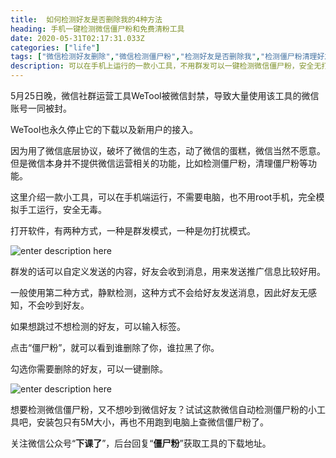 ```yaml
---
title:  如何检测好友是否删除我的4种方法
heading: 手机一键检测微信僵尸粉和免费清粉工具
date: 2020-05-31T02:17:31.033Z
categories: ["life"]
tags: ["微信检测好友删除","微信检测僵尸粉","检测好友是否删除我","检测僵尸粉清理好友","检测僵尸粉免费"]
description: 可以在手机上运行的一款小工具，不用群发可以一键检测微信僵尸粉，安全无打扰，不需要电脑。可以免费删除僵尸粉。
---
```


5月25日晚，微信社群运营工具WeTool被微信封禁，导致大量使用该工具的微信账号一同被封。

WeTool也永久停止它的下载以及新用户的接入。

因为用了微信底层协议，破坏了微信的生态，动了微信的蛋糕，微信当然不愿意。但是微信本身并不提供微信运营相关的功能，比如检测僵尸粉，清理僵尸粉等功能。

这里介绍一款小工具，可以在手机端运行，不需要电脑，也不用root手机，完全模拟手工运行，安全无毒。

打开软件，有两种方式，一种是群发模式，一种是勿打扰模式。

![enter description here](https://gitee.com/smile365/blogimg/raw/master/sxy91/1590893672626.png)

群发的话可以自定义发送的内容，好友会收到消息，用来发送推广信息比较好用。

一般使用第二种方式，静默检测，这种方式不会给好友发送消息，因此好友无感知，不会吵到好友。

如果想跳过不想检测的好友，可以输入标签。

点击“僵尸粉”，就可以看到谁删除了你，谁拉黑了你。

勾选你需要删除的好友，可以一键删除。

![enter description here](https://gitee.com/smile365/blogimg/raw/master/sxy91/1590894056646.png)

想要检测微信僵尸粉，又不想吵到微信好友？试试这款微信自动检测僵尸粉的小工具吧，安装包只有5M大小，再也不用跑到电脑上查微信僵尸粉了。


关注微信公众号“**下课了**”，后台回复“**僵尸粉**”获取工具的下载地址。


